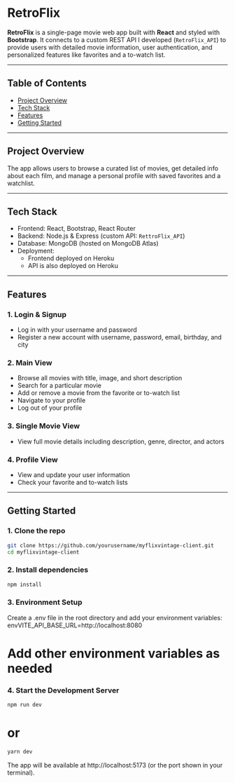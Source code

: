 # RetroFlix

**RetroFlix** is a single-page movie web app built with **React** and styled with **Bootstrap**. It connects to a custom REST API I developed (`RetroFlix_API`) to provide users with detailed movie information, user authentication, and personalized features like favorites and a to-watch list.

---

## Table of Contents

- [Project Overview](#project-overview)  
- [Tech Stack](#tech-stack)  
- [Features](#features)  
- [Getting Started](#getting-started)

---

## Project Overview

The app allows users to browse a curated list of movies, get detailed info about each film, and manage a personal profile with saved favorites and a watchlist.

---

## Tech Stack

- Frontend: React, Bootstrap, React Router  
- Backend: Node.js & Express (custom API: `RettroFlix_API`)  
- Database: MongoDB (hosted on MongoDB Atlas)  
- Deployment:  
  - Frontend deployed on Heroku  
  - API is also deployed on Heroku

---

## Features

### 1. Login & Signup
- Log in with your username and password  
- Register a new account with username, password, email, birthday, and city

### 2. Main View
- Browse all movies with title, image, and short description  
- Search for a particular movie  
- Add or remove a movie from the favorite or to-watch list  
- Navigate to your profile  
- Log out of your profile

### 3. Single Movie View
- View full movie details including description, genre, director, and actors

### 4. Profile View
- View and update your user information  
- Check your favorite and to-watch lists


---

## Getting Started

### 1. Clone the repo

```bash
git clone https://github.com/yourusername/myflixvintage-client.git
cd myflixvintage-client
```

### 2. Install dependencies

```bash
npm install
```

### 3. Environment Setup

Create a .env file in the root directory and add your environment variables:
envVITE_API_BASE_URL=http://localhost:8080
# Add other environment variables as needed


### 4. Start the Development Server

```bash
npm run dev
```
# or
```bash
yarn dev
```
The app will be available at http://localhost:5173 (or the port shown in your terminal).

